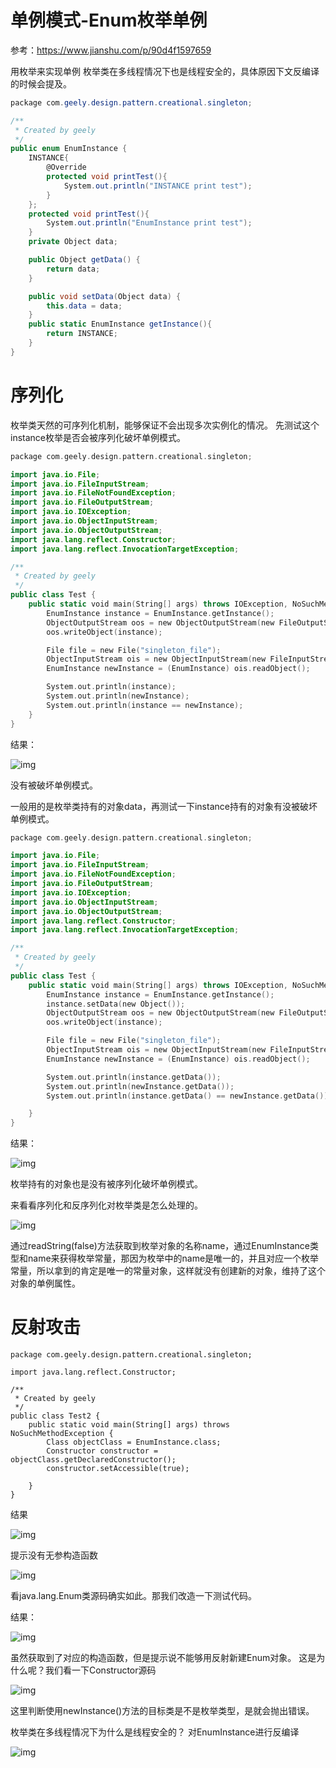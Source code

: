 # 单例模式-Enum枚举单例

参考：https://www.jianshu.com/p/90d4f1597659

用枚举来实现单例
枚举类在多线程情况下也是线程安全的，具体原因下文反编译的时候会提及。

```csharp
package com.geely.design.pattern.creational.singleton;

/**
 * Created by geely
 */
public enum EnumInstance {
    INSTANCE{
        @Override
        protected void printTest(){
            System.out.println("INSTANCE print test");
        }
    };
    protected void printTest(){
        System.out.println("EnumInstance print test");
    }
    private Object data;

    public Object getData() {
        return data;
    }

    public void setData(Object data) {
        this.data = data;
    }
    public static EnumInstance getInstance(){
        return INSTANCE;
    }
}
```

# 序列化

枚举类天然的可序列化机制，能够保证不会出现多次实例化的情况。
先测试这个instance枚举是否会被序列化破坏单例模式。

```swift
package com.geely.design.pattern.creational.singleton;

import java.io.File;
import java.io.FileInputStream;
import java.io.FileNotFoundException;
import java.io.FileOutputStream;
import java.io.IOException;
import java.io.ObjectInputStream;
import java.io.ObjectOutputStream;
import java.lang.reflect.Constructor;
import java.lang.reflect.InvocationTargetException;

/**
 * Created by geely
 */
public class Test {
    public static void main(String[] args) throws IOException, NoSuchMethodException{
        EnumInstance instance = EnumInstance.getInstance();
        ObjectOutputStream oos = new ObjectOutputStream(new FileOutputStream("singleton_file"));
        oos.writeObject(instance);

        File file = new File("singleton_file");
        ObjectInputStream ois = new ObjectInputStream(new FileInputStream(file));
        EnumInstance newInstance = (EnumInstance) ois.readObject();

        System.out.println(instance);
        System.out.println(newInstance);
        System.out.println(instance == newInstance);
    }
}
```

结果：



![img](03单例模式-枚举.assets/4031144-034f8d6403f89fb0.webp)

没有被破坏单例模式。

一般用的是枚举类持有的对象data，再测试一下instance持有的对象有没被破坏单例模式。



```swift
package com.geely.design.pattern.creational.singleton;

import java.io.File;
import java.io.FileInputStream;
import java.io.FileNotFoundException;
import java.io.FileOutputStream;
import java.io.IOException;
import java.io.ObjectInputStream;
import java.io.ObjectOutputStream;
import java.lang.reflect.Constructor;
import java.lang.reflect.InvocationTargetException;

/**
 * Created by geely
 */
public class Test {
    public static void main(String[] args) throws IOException, NoSuchMethodException{
        EnumInstance instance = EnumInstance.getInstance();
        instance.setData(new Object());
        ObjectOutputStream oos = new ObjectOutputStream(new FileOutputStream("singleton_file"));
        oos.writeObject(instance);

        File file = new File("singleton_file");
        ObjectInputStream ois = new ObjectInputStream(new FileInputStream(file));
        EnumInstance newInstance = (EnumInstance) ois.readObject();

        System.out.println(instance.getData());
        System.out.println(newInstance.getData());
        System.out.println(instance.getData() == newInstance.getData());

    }
}
```

结果：



![img](03单例模式-枚举.assets/4031144-0c7bea0623593928.webp)

枚举持有的对象也是没有被序列化破坏单例模式。

来看看序列化和反序列化对枚举类是怎么处理的。



![img](03单例模式-枚举.assets/4031144-6cda9ead822a4675.webp)

通过readString(false)方法获取到枚举对象的名称name，通过EnumInstance类型和name来获得枚举常量，那因为枚举中的name是唯一的，并且对应一个枚举常量，所以拿到的肯定是唯一的常量对象，这样就没有创建新的对象，维持了这个对象的单例属性。

# 反射攻击



```tsx
package com.geely.design.pattern.creational.singleton;

import java.lang.reflect.Constructor;

/**
 * Created by geely
 */
public class Test2 {
    public static void main(String[] args) throws NoSuchMethodException {
        Class objectClass = EnumInstance.class;
        Constructor constructor = objectClass.getDeclaredConstructor();
        constructor.setAccessible(true);

    }
}
```

结果

![img](03单例模式-枚举.assets/4031144-bab651f89e6c6476.webp)

提示没有无参构造函数

![img](03单例模式-枚举.assets/4031144-0f0259eb528a7c79.webp)


看java.lang.Enum类源码确实如此。那我们改造一下测试代码。

结果：

![img](03单例模式-枚举.assets/4031144-7388fa899b502c24.webp)



虽然获取到了对应的构造函数，但是提示说不能够用反射新建Enum对象。
这是为什么呢？我们看一下Constructor源码



![img](03单例模式-枚举.assets/4031144-f21a7517a43cfe40.webp)


这里判断使用newInstance()方法的目标类是不是枚举类型，是就会抛出错误。

枚举类在多线程情况下为什么是线程安全的？
对EnumInstance进行反编译

![img](03单例模式-枚举.assets/4031144-3613e7710b722da3.webp)

